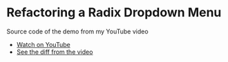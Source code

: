 # Refactoring a Radix Dropdown Menu

Source code of the demo from my YouTube video

- [Watch on YouTube](https://www.youtube.com/watch?v=v7uU77Yl_3k)
- [See the diff from the video](https://github.com/samselikoff/2023-02-17-radix-dropdown-reusable/commit/60621189b22a600703f7f956c65cf4eeac55c679)
